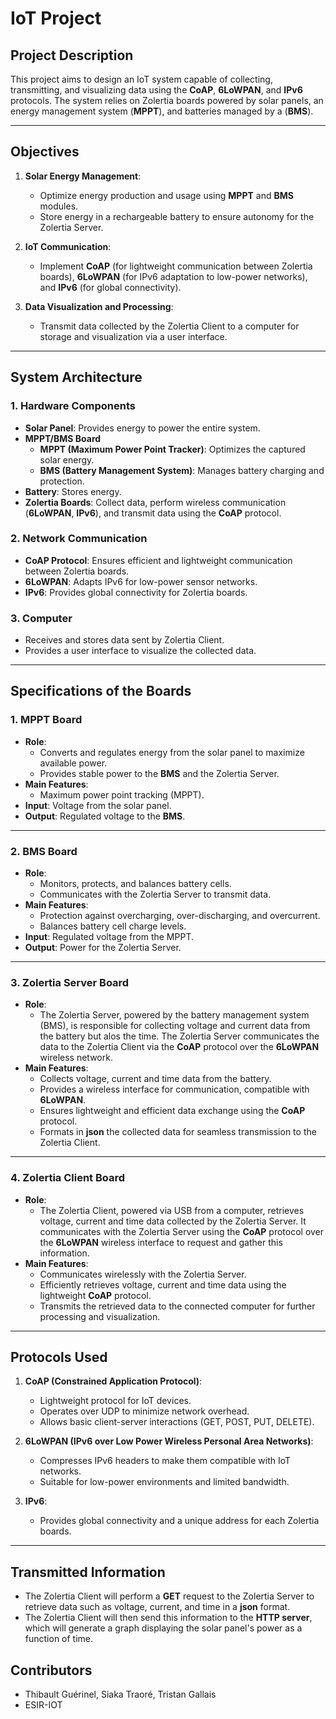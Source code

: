 # IoT Project

## **Project Description**

This project aims to design an IoT system capable of collecting, transmitting, and visualizing data using the **CoAP**, **6LoWPAN**, and **IPv6** protocols. The system relies on Zolertia boards powered by solar panels, an energy management system (**MPPT**), and batteries managed by a (**BMS**).

---

## **Objectives**

1. **Solar Energy Management**:
   - Optimize energy production and usage using **MPPT** and **BMS** modules.
   - Store energy in a rechargeable battery to ensure autonomy for the Zolertia Server.

2. **IoT Communication**:
   - Implement **CoAP** (for lightweight communication between Zolertia boards), **6LoWPAN** (for IPv6 adaptation to low-power networks), and **IPv6** (for global connectivity).

3. **Data Visualization and Processing**:
   - Transmit data collected by the Zolertia Client to a computer for storage and visualization via a user interface.

---

## **System Architecture**

### **1. Hardware Components**
- **Solar Panel**: Provides energy to power the entire system.
- **MPPT/BMS Board**
   - **MPPT (Maximum Power Point Tracker)**: Optimizes the captured solar energy.
   - **BMS (Battery Management System)**: Manages battery charging and protection.
- **Battery**: Stores energy.
- **Zolertia Boards**: Collect data, perform wireless communication (**6LoWPAN**, **IPv6**), and transmit data using the **CoAP** protocol.

### **2. Network Communication**
- **CoAP Protocol**: Ensures efficient and lightweight communication between Zolertia boards.
- **6LoWPAN**: Adapts IPv6 for low-power sensor networks.
- **IPv6**: Provides global connectivity for Zolertia boards.

### **3. Computer**
- Receives and stores data sent by Zolertia Client.
- Provides a user interface to visualize the collected data.

---

## **Specifications of the Boards**

### **1. MPPT Board**
- **Role**:
  - Converts and regulates energy from the solar panel to maximize available power.
  - Provides stable power to the **BMS** and the Zolertia Server.
- **Main Features**:
  - Maximum power point tracking (MPPT).
- **Input**: Voltage from the solar panel.
- **Output**: Regulated voltage to the **BMS**.

---

### **2. BMS Board**
- **Role**:
  - Monitors, protects, and balances battery cells.
  - Communicates with the Zolertia Server to transmit data.
- **Main Features**:
  - Protection against overcharging, over-discharging, and overcurrent.
  - Balances battery cell charge levels.
- **Input**: Regulated voltage from the MPPT.
- **Output**: Power for the Zolertia Server.

---

### **3. Zolertia Server Board**
- **Role**:
  - The Zolertia Server, powered by the battery management system (BMS), is responsible for collecting voltage and current data from the battery but alos the time. The Zolertia Server communicates the data to the Zolertia Client via the **CoAP** protocol over the **6LoWPAN** wireless network.
- **Main Features**:
   - Collects voltage, current and time data from the battery.
   - Provides a wireless interface for communication, compatible with **6LoWPAN**.
   - Ensures lightweight and efficient data exchange using the **CoAP** protocol.
   - Formats in **json** the collected data for seamless transmission to the Zolertia Client.

---

### **4. Zolertia Client Board**
- **Role**:
  - The Zolertia Client, powered via USB from a computer, retrieves voltage, current and time data collected by the Zolertia Server. It communicates with the Zolertia Server using the **CoAP** protocol over the **6LoWPAN** wireless interface to request and gather this information.
- **Main Features**:
   - Communicates wirelessly with the Zolertia Server.
   - Efficiently retrieves voltage, current and time data using the lightweight **CoAP** protocol.
   - Transmits the retrieved data to the connected computer for further processing and visualization.

---

## **Protocols Used**

1. **CoAP (Constrained Application Protocol)**:
   - Lightweight protocol for IoT devices.
   - Operates over UDP to minimize network overhead.
   - Allows basic client-server interactions (GET, POST, PUT, DELETE).

2. **6LoWPAN (IPv6 over Low Power Wireless Personal Area Networks)**:
   - Compresses IPv6 headers to make them compatible with IoT networks.
   - Suitable for low-power environments and limited bandwidth.

3. **IPv6**:
   - Provides global connectivity and a unique address for each Zolertia boards.

---

## **Transmitted Information**
   - The Zolertia Client will perform a **GET** request to the Zolertia Server to retrieve data such as voltage, current, and time in a **json** format.
   - The Zolertia Client will then send this information to the **HTTP server**, which will generate a graph displaying the solar panel's power as a function of time.

## **Contributors**
- Thibault Guérinel, Siaka Traoré, Tristan Gallais
- ESIR-IOT
